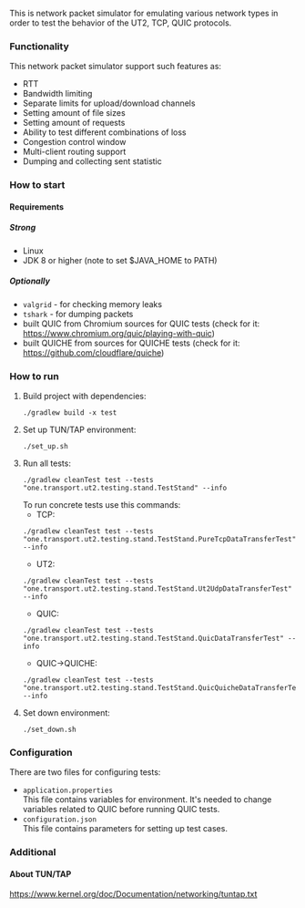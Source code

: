 This is network packet simulator for emulating various network types in order to test the behavior of the UT2, TCP, QUIC protocols.

### Functionality
This network packet simulator support such features as:
* RTT
* Bandwidth limiting
* Separate limits for upload/download channels 
* Setting amount of file sizes
* Setting amount of requests
* Ability to test different combinations of loss 
* Congestion control window
* Multi-client routing support
* Dumping and collecting sent statistic 

### How to start 
#### Requirements
##### Strong
* Linux 
* JDK 8 or higher (note to set $JAVA_HOME to PATH)
##### Optionally
* `valgrid` - for checking memory leaks
* `tshark` - for dumping packets
* built QUIC from Chromium sources for QUIC tests (check for it: https://www.chromium.org/quic/playing-with-quic)
* built QUICHE from sources for QUICHE tests (check for it: https://github.com/cloudflare/quiche)

### How to run
1. Build project with dependencies:
    ```shell script
    ./gradlew build -x test 
    ```
2. Set up TUN/TAP environment:
    ```
    ./set_up.sh
    ```
3. Run all tests:
    ```
    ./gradlew cleanTest test --tests "one.transport.ut2.testing.stand.TestStand" --info
    ```
    To run concrete tests use this commands:  
    * TCP:
    ```
    ./gradlew cleanTest test --tests "one.transport.ut2.testing.stand.TestStand.PureTcpDataTransferTest" --info
    ```
    * UT2:
    ```
    ./gradlew cleanTest test --tests "one.transport.ut2.testing.stand.TestStand.Ut2UdpDataTransferTest" --info
    ```
    * QUIC:
    ```
    ./gradlew cleanTest test --tests "one.transport.ut2.testing.stand.TestStand.QuicDataTransferTest" --info
    ```
   * QUIC->QUICHE:
    ```
    ./gradlew cleanTest test --tests "one.transport.ut2.testing.stand.TestStand.QuicQuicheDataTransferTest" --info
    ```
4. Set down environment:
    ```
    ./set_down.sh
    ```

### Configuration
There are two files for configuring tests:
* `application.properties`  
    This file contains variables for environment. It's needed to change variables related to QUIC before running QUIC tests.
* `configuration.json`  
    This file contains parameters for setting up test cases.

### Additional
#### About TUN/TAP
https://www.kernel.org/doc/Documentation/networking/tuntap.txt

